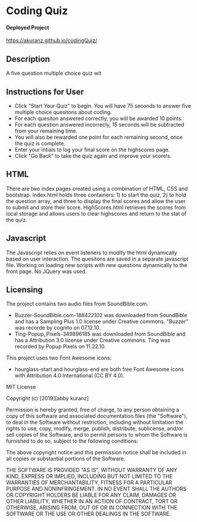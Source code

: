 # Coding Quiz

#### Deployed Project

https://akuranz.github.io/codingQuiz/

## Description

A five question multiple choice quiz wit

## Instructions for User

- Click "Start Your Quiz" to begin. You will have 75 seconds to answer five multiple choice quesitons about coding.
- For each quesiton answered correctly, you will be awarded 10 points.
- For each question answered incorrecly, 15 seconds will be subtracted from your remaining time.
- You will also be rewarded one point for each remaining second, once the quiz is complete.
- Enter your intials to log your final score on the highscores page.
- Click "Go Back" to take the quiz again and improve your score!s.

## HTML

There are two index pages created using a combination of HTML, CSS and bootstrap. Index.html holds three containers: 1) to start the quiz, 2) to hold the question array, and three to display the final scores and allow the user to submit and store their score. HighScores.html retrieves the scores from local storage and allows users to clear highscores and return to the stat of the quiz.

## Javascript

The Javascript relies on event listeners to modify the html dynamically based on user interaction. The quesitons are saved in a separate javascript file. Working on loading new scripts with new questions dynamically to the front page. No JQuery was used.

## Licensing

The project contains two audio files from SoundBible.com.

- Buzzer-SoundBible.com-188422102 was downloaded from SoundBible and has a Sampling Plus 1.0 license under Creative commons. "Buzzer" was recorde by cognito on 07.12.10.
- Ting-Popup_Pixels-349896185 was downloaded from SoundBible and has a Attribution 3.0 license under Creative commons. Ting was recorded by Popup Pixels on 11.22.10.

This project uses two Font Awesome icons:

- hourglass-start and hourglass-end are both free Font Awesome icons with Attribution 4.0 International (CC BY 4.0).

MIT License

Copyright (c) [2019][abby kuranz]

Permission is hereby granted, free of charge, to any person obtaining a copy
of this software and associated documentation files (the "Software"), to deal
in the Software without restriction, including without limitation the rights
to use, copy, modify, merge, publish, distribute, sublicense, and/or sell
copies of the Software, and to permit persons to whom the Software is
furnished to do so, subject to the following conditions:

The above copyright notice and this permission notice shall be included in all
copies or substantial portions of the Software.

THE SOFTWARE IS PROVIDED "AS IS", WITHOUT WARRANTY OF ANY KIND, EXPRESS OR
IMPLIED, INCLUDING BUT NOT LIMITED TO THE WARRANTIES OF MERCHANTABILITY,
FITNESS FOR A PARTICULAR PURPOSE AND NONINFRINGEMENT. IN NO EVENT SHALL THE
AUTHORS OR COPYRIGHT HOLDERS BE LIABLE FOR ANY CLAIM, DAMAGES OR OTHER
LIABILITY, WHETHER IN AN ACTION OF CONTRACT, TORT OR OTHERWISE, ARISING FROM,
OUT OF OR IN CONNECTION WITH THE SOFTWARE OR THE USE OR OTHER DEALINGS IN THE
SOFTWARE.
